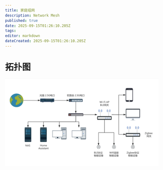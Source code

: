 ```yaml
---
title: 家庭组网
description: Network Mesh
published: true
date: 2025-09-15T01:26:10.205Z
tags: 
editor: markdown
dateCreated: 2025-09-15T01:26:10.205Z
---
```


# 拓扑图
![家庭组网拓扑.png](/家庭组网拓扑.png)